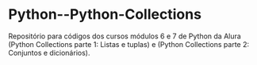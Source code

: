 # Python--Python-Collections
Repositório para códigos dos cursos módulos 6 e 7 de Python da Alura (Python Collections parte 1: Listas e tuplas) e (Python Collections parte 2: Conjuntos e dicionários).
